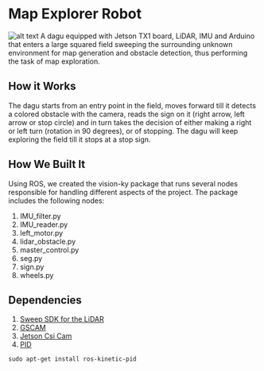 # Map Explorer Robot
![alt text](https://lh6.googleusercontent.com/l4DTV3r0bFu-QosoNq84wZPw5H0TmxTR8eBNkoJl3ot7-ZAVL0Q9M8uu1xqL4I4R9666D8nPgRogx6HotbF_=w1366-h768-rw "Blue")
A dagu equipped with Jetson TX1 board, LiDAR, IMU and Arduino that enters a large squared field sweeping the surrounding unknown environment for map generation and obstacle detection, thus performing the task of map exploration.

## How it Works
The dagu starts from an entry point in the field, moves forward till it detects a colored obstacle with the camera, reads the sign on it (right arrow, left arrow or stop circle) and in turn takes the decision of either making a right or left turn (rotation in 90 degrees), or of stopping. The dagu will keep exploring the field till it stops at a stop sign.

## How We Built It
Using ROS, we created the vision-ky package that runs several nodes responsible for handling different aspects of the project. The package includes the following nodes:
1. IMU_filter.py
2. IMU_reader.py
3. left_motor.py
4. lidar_obstacle.py
5. master_control.py
6. seg.py
7. sign.py
9. wheels.py

## Dependencies
1. [Sweep SDK for the LiDAR](https://github.com/scanse/sweep-ros)
2. [GSCAM](http://wiki.ros.org/gscam)
3. [Jetson Csi Cam](https://github.com/peter-moran/jetson_csi_cam)
4. [PID](http://wiki.ros.org/pid)
```
sudo apt-get install ros-kinetic-pid
```
